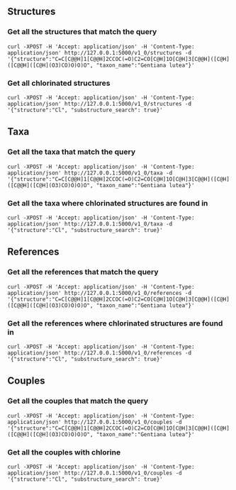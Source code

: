 ## Structures

### Get all the structures that match the query

```shell
curl -XPOST -H 'Accept: application/json' -H 'Content-Type: application/json' http://127.0.0.1:5000/v1_0/structures -d '{"structure":"C=C[C@@H]1[C@@H]2CCOC(=O)C2=CO[C@H]1O[C@H]3[C@@H]([C@H]([C@@H]([C@H](O3)CO)O)O)O", "taxon_name":"Gentiana lutea"}'
```

### Get all chlorinated structures

```shell
curl -XPOST -H 'Accept: application/json' -H 'Content-Type: application/json' http://127.0.0.1:5000/v1_0/structures -d '{"structure":"Cl", "substructure_search": true}'
```

## Taxa

### Get all the taxa that match the query

```shell
curl -XPOST -H 'Accept: application/json' -H 'Content-Type: application/json' http://127.0.0.1:5000/v1_0/taxa -d '{"structure":"C=C[C@@H]1[C@@H]2CCOC(=O)C2=CO[C@H]1O[C@H]3[C@@H]([C@H]([C@@H]([C@H](O3)CO)O)O)O", "taxon_name":"Gentiana lutea"}'
```

### Get all the taxa where chlorinated structures are found in

```shell
curl -XPOST -H 'Accept: application/json' -H 'Content-Type: application/json' http://127.0.0.1:5000/v1_0/taxa -d '{"structure":"Cl", "substructure_search": true}'
```

## References

### Get all the references that match the query

```shell
curl -XPOST -H 'Accept: application/json' -H 'Content-Type: application/json' http://127.0.0.1:5000/v1_0/references -d '{"structure":"C=C[C@@H]1[C@@H]2CCOC(=O)C2=CO[C@H]1O[C@H]3[C@@H]([C@H]([C@@H]([C@H](O3)CO)O)O)O", "taxon_name":"Gentiana lutea"}'
```

### Get all the references where chlorinated structures are found in

```shell
curl -XPOST -H 'Accept: application/json' -H 'Content-Type: application/json' http://127.0.0.1:5000/v1_0/references -d '{"structure":"Cl", "substructure_search": true}'
```

## Couples

### Get all the couples that match the query

```shell
curl -XPOST -H 'Accept: application/json' -H 'Content-Type: application/json' http://127.0.0.1:5000/v1_0/couples -d '{"structure":"C=C[C@@H]1[C@@H]2CCOC(=O)C2=CO[C@H]1O[C@H]3[C@@H]([C@H]([C@@H]([C@H](O3)CO)O)O)O", "taxon_name":"Gentiana lutea"}'
```

### Get all the couples with chlorine

```shell
curl -XPOST -H 'Accept: application/json' -H 'Content-Type: application/json' http://127.0.0.1:5000/v1_0/couples -d '{"structure":"Cl", "substructure_search": true}'
```